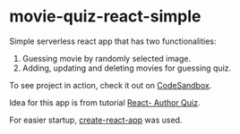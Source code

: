 # movie-quiz-react-simple
Simple serverless react app that has two functionalities:
  1. Guessing movie by randomly selected image.
  2. Adding, updating and deleting movies for guessing quiz.

To see project in action, check it out on [CodeSandbox](https://codesandbox.io/s/m4q2xwzvyx).

Idea for this app is from tutorial [React- Author Quiz](https://codepen.io/3point14/pen/KwEJwy/).

For easier startup, [create-react-app](https://github.com/facebookincubator/create-react-app) was used.
